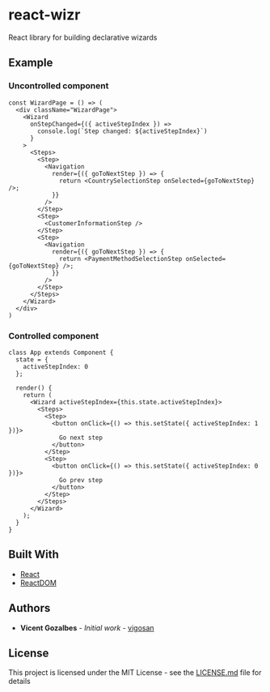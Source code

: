 # react-wizr

React library for building declarative wizards

## Example

### Uncontrolled component

```
const WizardPage = () => (
  <div className="WizardPage">
    <Wizard
      onStepChanged={({ activeStepIndex }) =>
        console.log(`Step changed: ${activeStepIndex}`)
      }
    >
      <Steps>
        <Step>
          <Navigation
            render={({ goToNextStep }) => {
              return <CountrySelectionStep onSelected={goToNextStep} />;
            }}
          />
        </Step>
        <Step>
          <CustomerInformationStep />
        </Step>
        <Step>
          <Navigation
            render={({ goToNextStep }) => {
              return <PaymentMethodSelectionStep onSelected={goToNextStep} />;
            }}
          />
        </Step>
      </Steps>
    </Wizard>
  </div>
)
```

### Controlled component

```
class App extends Component {
  state = {
    activeStepIndex: 0
  };

  render() {
    return (
      <Wizard activeStepIndex={this.state.activeStepIndex}>
        <Steps>
          <Step>
            <button onClick={() => this.setState({ activeStepIndex: 1 })}>
              Go next step
            </button>
          </Step>
          <Step>
            <button onClick={() => this.setState({ activeStepIndex: 0 })}>
              Go prev step
            </button>
          </Step>
        </Steps>
      </Wizard>
    );
  }
}
```

## Built With

* [React](https://reactjs.org)
* [ReactDOM](https://reactjs.org/docs/react-dom.html)

## Authors

* **Vicent Gozalbes** - *Initial work* - [vigosan](https://github.com/vigosan)

## License

This project is licensed under the MIT License - see the [LICENSE.md](LICENSE.md) file for details
